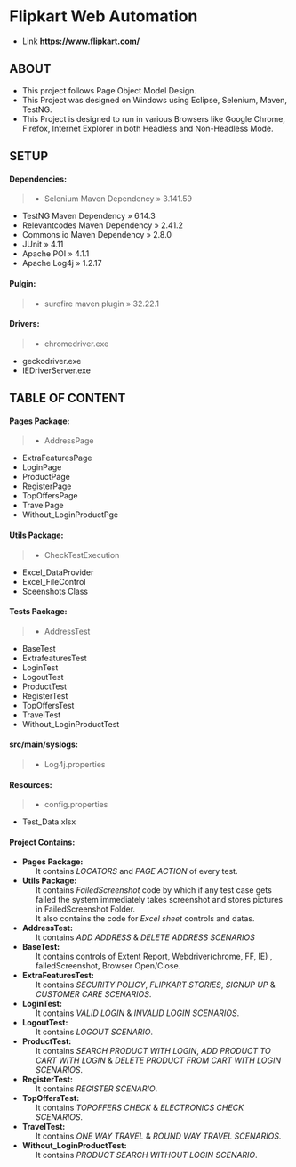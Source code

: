 # Flipkart Web Automation
* Link **https://www.flipkart.com/**

## ABOUT
* This project follows Page Object Model Design.
* This Project was designed on Windows using Eclipse, Selenium, Maven, TestNG.
* This Project is designed to run in various Browsers like Google Chrome, Firefox, Internet Explorer in both Headless and Non-Headless Mode.

## SETUP
#### Dependencies:
>* Selenium Maven Dependency » 3.141.59
* TestNG Maven Dependency » 6.14.3
* Relevantcodes Maven Dependency » 2.41.2
* Commons io Maven Dependency » 2.8.0
* JUnit » 4.11
* Apache POI » 4.1.1
* Apache Log4j » 1.2.17

#### Pulgin:
>* surefire maven plugin » 32.22.1

#### Drivers:
>* chromedriver.exe
* geckodriver.exe
* IEDriverServer.exe

## TABLE OF CONTENT

#### Pages Package:
> * AddressPage
* ExtraFeaturesPage
* LoginPage
* ProductPage
* RegisterPage
* TopOffersPage
* TravelPage
* Without_LoginProductPge

#### Utils Package:
> * CheckTestExecution
* Excel_DataProvider
* Excel_FileControl
* Sceenshots Class

#### Tests Package: 
> * AddressTest
* BaseTest
* ExtrafeaturesTest
* LoginTest
* LogoutTest
* ProductTest
* RegisterTest
* TopOffersTest
* TravelTest
* Without_LoginProductTest

#### src/main/syslogs: 
> * Log4j.properties

#### Resources: 
> * config.properties
* Test_Data.xlsx

#### Project Contains: 
* **Pages Package:** <ol>It contains *LOCATORS* and *PAGE ACTION* of every test.</ol>
* **Utils Package:** <ol>It contains *FailedScreenshot* code by which if any test case gets failed the system immediately takes screenshot and stores pictures in FailedScreenshot Folder.</ol> <ol>It also contains the code for *Excel sheet* controls and datas.</ol>
* **AddressTest:** <ol>It contains *ADD ADDRESS* & *DELETE ADDRESS SCENARIOS*</ol>
* **BaseTest:** <ol>It contains controls of Extent Report, Webdriver(chrome, FF, IE) , failedScreenshot, Browser Open/Close.</ol>
* **ExtraFeaturesTest:** <ol>It contains *SECURITY POLICY*, *FLIPKART STORIES*, *SIGNUP UP* & *CUSTOMER CARE SCENARIOS*.</ol>
* **LoginTest:** <ol>It contains *VALID LOGIN* & *INVALID LOGIN SCENARIOS*.</ol>
* **LogoutTest:** <ol>It contains *LOGOUT SCENARIO*.</ol>
* **ProductTest:** <ol>It contains *SEARCH PRODUCT WITH LOGIN*, *ADD PRODUCT TO CART WITH LOGIN* & *DELETE PRODUCT FROM CART WITH LOGIN SCENARIOS*.</ol>
* **RegisterTest:** <ol>It contains *REGISTER SCENARIO*.</ol>
* **TopOffersTest:** <ol>It contains *TOPOFFERS CHECK* & *ELECTRONICS CHECK SCENARIOS*.</ol>
* **TravelTest:** <ol>It contains *ONE WAY TRAVEL* & *ROUND WAY TRAVEL SCENARIOS*.</ol>
* **Without_LoginProductTest:** <ol>It contains *PRODUCT SEARCH WITHOUT LOGIN SCENARIO*.</ol>

